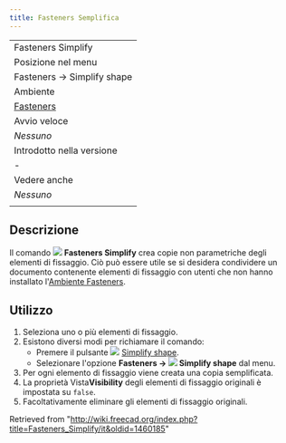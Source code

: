 ```yaml
---
title: Fasteners Semplifica
---
```


|                                                               |
| ------------------------------------------------------------- |
| Fasteners Simplify                                            |
| Posizione nel menu                                            |
| Fasteners → Simplify shape                                    |
| Ambiente                                                      |
| [Fasteners](/Fasteners_Workbench/it "Fasteners Workbench/it") |
| Avvio veloce                                                  |
| _Nessuno_                                                     |
| Introdotto nella versione                                     |
| -                                                             |
| Vedere anche                                                  |
| _Nessuno_                                                     |
|                                                               |

## Descrizione

Il comando ![](/images/Fasteners_Simplify.svg) **Fasteners Simplify** crea copie non parametriche degli elementi di fissaggio. Ciò può essere utile se si desidera condividere un documento contenente elementi di fissaggio con utenti che non hanno installato l'[Ambiente Fasteners](/Fasteners_Workbench/it "Fasteners Workbench/it").

## Utilizzo

1. Seleziona uno o più elementi di fissaggio.
2. Esistono diversi modi per richiamare il comando:
   - Premere il pulsante ![](/images/Fasteners_Simplify.svg) [Simplify shape](/index.php?title=Fasteners_Simplify/&action=edit&redlink=1 "Fasteners Simplify/ (page does not exist)").
   - Selezionare l'opzione **Fasteners → ![](/images/Fasteners_Simplify.svg) Simplify shape** dal menu.
3. Per ogni elemento di fissaggio viene creata una copia semplificata.
4. La proprietà Vista**Visibility** degli elementi di fissaggio originali è impostata su `false`.
5. Facoltativamente eliminare gli elementi di fissaggio originali.

Retrieved from "<http://wiki.freecad.org/index.php?title=Fasteners_Simplify/it&oldid=1460185>"
